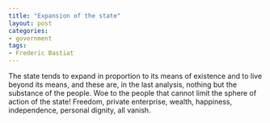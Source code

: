 ```yaml
---
title: "Expansion of the state"
layout: post
categories:
- government
tags:
- Frederic Bastiat
---
```


The state tends to expand in proportion to its means of existence and to live beyond its means, and these are, in the last analysis, nothing but the substance of the people. Woe to the people that cannot limit the sphere of action of the state! Freedom, private enterprise, wealth, happiness, independence, personal dignity, all vanish.
